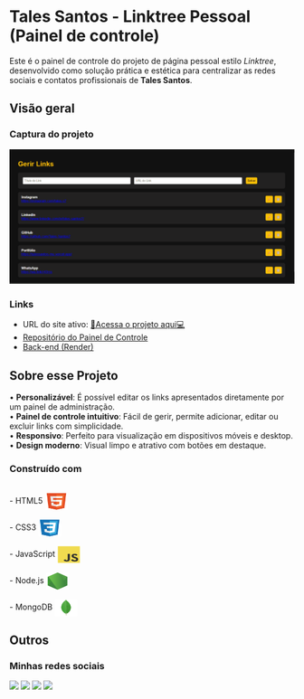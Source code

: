 # Tales Santos - Linktree Pessoal (Painel de controle)

Este é o painel de controle do projeto de página pessoal estilo *Linktree*, desenvolvido como solução prática e estética para centralizar as redes sociais e contatos profissionais de **Tales Santos**.

## Visão geral

### Captura do projeto

<img src="./public/painel-links.gif" alt="gif ou imagem do painel de controle do projeto de links Tales Santos">

### Links

* URL do site ativo: [🛜Acessa o projeto aqui💻](https://links-tales.vercel.app/)
* [Repositório do Painel de Controle](https://github.com/Tales-Santos7/meus-Links-front-vercel)
* [Back-end (Render)](https://github.com/Tales-Santos7/Meus-Links-back)

## Sobre esse Projeto

• <strong>Personalizável</strong>: É possível editar os links apresentados diretamente por um painel de administração.<br>
• <strong>Painel de controle intuitivo</strong>: Fácil de gerir, permite adicionar, editar ou excluir links com simplicidade.<br>
• <strong>Responsivo</strong>: Perfeito para visualização em dispositivos móveis e desktop.<br>
• <strong>Design moderno</strong>: Visual limpo e atrativo com botões em destaque.

### Construído com

<div style="display: inline_block"><br>
- HTML5 <img align="center" alt="HTML" height="30" width="40" src="https://raw.githubusercontent.com/devicons/devicon/master/icons/html5/html5-original.svg"><br><br>
- CSS3 <img align="center" alt="CSS" height="30" width="40" src="https://raw.githubusercontent.com/devicons/devicon/master/icons/css3/css3-original.svg"><br><br>
- JavaScript <img align="center" alt="JavaScript" height="30" width="40" src="https://raw.githubusercontent.com/devicons/devicon/master/icons/javascript/javascript-original.svg"><br><br>
- Node.js <img align="center" alt="NodeJs" height="30" width="40" src="https://raw.githubusercontent.com/devicons/devicon/master/icons/nodejs/nodejs-original.svg"><br><br>
- MongoDB <img align="center" alt="MongoDB" height="30" width="40" src="https://raw.githubusercontent.com/devicons/devicon/master/icons/mongodb/mongodb-original.svg"><br>
</div>

## Outros

### Minhas redes sociais

<div> 
   <a href="https://instagram.com/tales.s7" target="_blank"><img src="https://img.shields.io/badge/-Instagram-%23E4405F?style=for-the-badge&logo=instagram&logoColor=white"></a>
   <a href="https://www.linkedin.com/in/tales-santos7" target="_blank"><img src="https://img.shields.io/badge/-LinkedIn-%230077B5?style=for-the-badge&logo=linkedin&logoColor=white"></a>
   <a href="mailto:tales.js07@gmail.com"><img src="https://img.shields.io/badge/-Gmail-%23333?style=for-the-badge&logo=gmail&logoColor=white"></a>
   <a href="https://talessantos-mu.vercel.app/" target="_blank"><img src="https://img.shields.io/badge/-Portf%C3%B3lio-Ffa500?style=for-the-badge&logo=portfolio&logoColor=white"></a>
</div>
